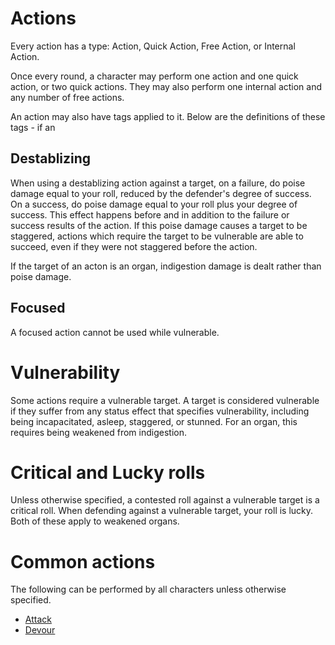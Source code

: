 # Actions

Every action has a type: Action, Quick Action, Free Action, or Internal Action.

Once every round, a character may perform one action and one quick action, or
two quick actions. They may also perform one internal action and any number of
free actions.

An action may also have tags applied to it. Below are the definitions of these
tags - if an

## Destablizing

When using a destablizing action against a target, on a failure, do poise damage
equal to your roll, reduced by the defender's degree of success. On a success,
do poise damage equal to your roll plus your degree of success. This effect
happens before and in addition to the failure or success results of the action.
If this poise damage causes a target to be staggered, actions which require the
target to be vulnerable are able to succeed, even if they were not staggered
before the action.

If the target of an acton is an organ, indigestion damage is dealt rather than
poise damage.

## Focused

A focused action cannot be used while vulnerable.

# Vulnerability

Some actions require a vulnerable target. A target is considered vulnerable if
they suffer from any status effect that specifies vulnerability, including being
incapacitated, asleep, staggered, or stunned. For an organ, this requires being
weakened from indigestion.

# Critical and Lucky rolls

Unless otherwise specified, a contested roll against a vulnerable target is a
critical roll. When defending against a vulnerable target, your roll is lucky.
Both of these apply to weakened organs.

# Common actions

The following can be performed by all characters unless otherwise specified.

- [Attack](abilities/attack.md#attack)
- [Devour](abilities/devour.md#devour)
